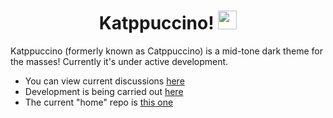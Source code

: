 <h1 align="center">Katppuccino! <img src="https://raw.githubusercontent.com/katppuccino/.github/main/assets/hand_waving.gif?raw=true" width="30px"></h1>

Katppuccino (formerly known as Catppuccino) is a mid-tone dark theme for the masses! Currently it's under active development.

+ You can view current discussions [here](https://github.com/Pocco81/Catppuccino.nvim/issues/44)
+ Development is being carried out [here](https://github.com/Pocco81/Catppuccino.nvim/tree/dev-remaster)
+ The current "home" repo is [this one](https://github.com/Pocco81/Catppuccino.nvim)
